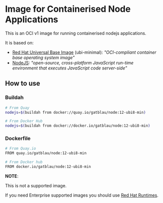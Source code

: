 # Image for Containerised Node Applications

This is an OCI v1 image for running containerised nodejs applications.

It is based on:

- [Red Hat Universal Base Image](https://www.redhat.com/en/blog/introducing-red-hat-universal-base-image) (ubi-minimal): *"OCI-compliant container base operating system image"*
- [NodeJS](https://nodejs.org): *"open-source, cross-platform JavaScript run-time environment that executes JavaScript code server-side"*


## How to use

### Buildah

```bash
# From Quay
nodejs=$(buildah from docker://quay.io/gatblau/node:12-ubi8-min)

# From Docker Hub
nodejs=$(buildah from docker://docker.io/gatblau/node:12-ubi8-min)
```

### Dockerfile

```bash
# From Quay.io
FROM quay.io/gatblau/node:12-ubi8-min

# From Docker hub
FROM docker.io/gatblau/node:12-ubi8-min
```

**NOTE**:

This is not a supported image.

If you need Enterprise supported images you should use [Red Hat Runtimes](https://www.redhat.com/en/products/runtimes).
